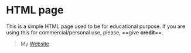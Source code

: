 # HTML page
This is a simple HTML page used to be for educational purpose. 
If you are using this for commercial/personal use, please, ==give <b>credit</b>==.
>My [Website](https://fabioardis.altervista.org).

